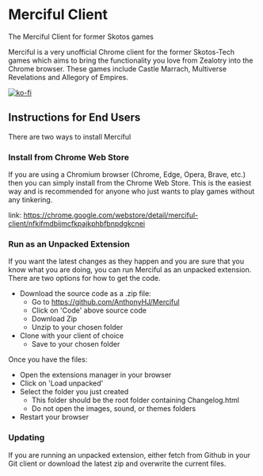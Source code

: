 # Merciful Client
 The Merciful Client for former Skotos games

Merciful is a very unofficial Chrome client for the former Skotos-Tech games which aims to bring the functionality you love from Zealotry into the Chrome browser. These games include Castle Marrach, Multiverse Revelations and Allegory of Empires.

[![ko-fi](https://ko-fi.com/img/githubbutton_sm.svg)](https://ko-fi.com/X8X812D5VQ)

## Instructions for End Users

There are two ways to install Merciful

### Install from Chrome Web Store

If you are using a Chromium browser (Chrome, Edge, Opera, Brave, etc.) then you can simply install from the Chrome Web Store. This is the easiest way and is recommended for anyone who just wants to play games without any tinkering. 

link: https://chrome.google.com/webstore/detail/merciful-client/nfkifmdbijmcfkpajkphbfbnpdgkcnei

### Run as an Unpacked Extension

If you want the latest changes as they happen and you are sure that you know what you are doing, you can run Merciful as an unpacked extension. There are two options for how to get the code.

* Download the source code as a .zip file:
  * Go to https://github.com/AnthonyHJ/Merciful
  * Click on 'Code' above source code
  * Download Zip
  * Unzip to your chosen folder
* Clone with your client of choice
  * Save to your chosen folder

Once you have the files: 
* Open the extensions manager in your browser
* Click on 'Load unpacked'
* Select the folder you just created
  * This folder should be the root folder containing Changelog.html
  * Do not open the images, sound, or themes folders
* Restart your browser

### Updating

If you are running an unpacked extension, either fetch from Github in your Git client or download the latest zip and overwrite the current files.